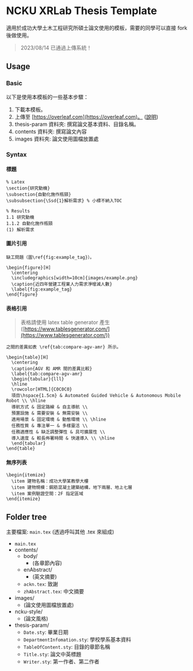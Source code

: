 # NCKU XRLab Thesis Template

適用於成功大學土木工程研究所碩士論文使用的模板，需要的同學可以直接 fork 後做使用。

> 2023/08/14 已通過上傳系統！

## Usage

### Basic

以下是使用本模板的一些基本步驟：

1. 下載本模板。
2. 上傳至 [https://overleaf.com](https://overleaf.com)。 ([說明](./OVERLEAF_README.md))
3. thesis-param 資料夾: 撰寫論文基本資料、目錄名稱。
4. contents 資料夾: 撰寫論文內容
5. images 資料夾: 論文使用圖檔放置處

### Syntax

#### 標題

```latex=
% Latex
\section{研究動機}
\subsection{自動化施作瓶頸}
\subsubsection{\Ssd{1}解析需求} % 小標不納入TOC
```

```latex=
% Results
1.1 研究動機
1.1.2 自動化施作瓶頸
(1) 解析需求
```

#### 圖片引用

```latex=
缺工問題（圖\ref{fig:example_tag}）。

\begin{figure}[H]
  \centering
  \includegraphics[width=10cm]{images/example.png}
  \caption{近四年營建工程業人力需求淨增減人數}
  \label{fig:example_tag}
\end{figure}
```

#### 表格引用

> 表格請使用 latex table generator 產生 ([https://www.tablesgenerator.com/](https://www.tablesgenerator.com/))

```latex=
之間的差異如表 \ref{tab:compare-agv-amr} 所示。

\begin{table}[H]
  \centering
  \caption{AGV 和 AMR 間的差異比較}
  \label{tab:compare-agv-amr}
  \begin{tabular}{lll}
  \hline
  \rowcolor[HTML]{C0C0C0} 
  項目\hspace{1.5cm} & Automated Guided Vehicle & Autonomous Mobile Robot \\ \hline
  導航方式 & 固定路線 & 自主導航 \\
  預置設施 & 需要安裝 & 無需安裝 \\
  適用場景 & 固定環境 & 動態環境 \\ \hline
  任務性質 & 專注單一 & 多樣靈活 \\
  任務適應性 & 缺乏調整彈性 & 具可擴展性 \\
  導入速度 & 較長佈署時間 & 快速導入 \\ \hline
  \end{tabular}
\end{table}
```

#### 無序列表

```latex=
\begin{itemize}
  \item 建物名稱：成功大學某教學大樓
  \item 建物規模：鋼筋混凝土建築結構，地下兩層、地上七層
  \item 案例驗證空間：2F 指定區域
\end{itemize}
```

## Folder tree

主要檔案: `main.tex` (透過呼叫其他 .tex 來組成)

* `main.tex`
* contents/
  * body/
    * (各章節內容)
  * enAbstract/
    * (英文摘要)
  * `ackn.tex`: 致謝
  * `zhAbstract.tex`: 中文摘要
* images/
  * (論文使用圖檔放置處)
* ncku-style/
  * (論文風格)
* thesis-param/
  * `Date.sty`: 畢業日期
  * `DepartmentInfomation.sty`: 學校學系基本資料
  * `TableOfContent.sty`: 目錄的章節名稱
  * `Title.sty`: 論文中英標題
  * `Writer.sty`: 第一作者、第二作者